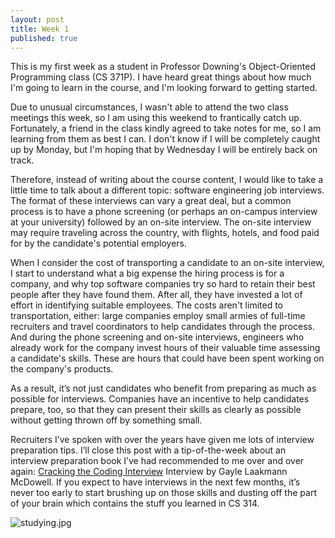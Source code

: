 ```yaml
---
layout: post
title: Week 1
published: true
---
```





This is my first week as a student in Professor Downing's Object-Oriented Programming class (CS 371P).  I have heard great things about how much I'm going to learn in the course, and I'm looking forward to getting started.

Due to unusual circumstances, I wasn't able to attend the two class meetings this week, so I am using this weekend to frantically catch up.  Fortunately, a friend in the class kindly agreed to take notes for me, so I am learning from them as best I can.  I don't know if I will be completely caught up by Monday, but I'm hoping that by Wednesday I will be entirely back on track.

Therefore, instead of writing about the course content, I would like to take a little time to talk about a different topic: software engineering job interviews.  The format of these interviews can vary a great deal, but a common process is to have a phone screening (or perhaps an on-campus interview at your university) followed by an on-site interview.  The on-site interview may require traveling across the country, with flights, hotels, and food paid for by the candidate's potential employers.

When I consider the cost of transporting a candidate to an on-site interview, I start to understand what a big expense the hiring process is for a company, and why top software companies try so hard to retain their best people after they have found them.  After all, they have invested a lot of effort in identifying suitable employees.  The costs aren't limited to transportation, either: large companies employ small armies of full-time recruiters and travel coordinators to help candidates through the process.  And during the phone screening and on-site interviews, engineers who already work for the company invest hours of their valuable time assessing a candidate's skills.  These are hours that could have been spent working on the company's products.

As a result, it’s not just candidates who benefit from preparing as much as possible for interviews.  Companies have an incentive to help candidates prepare, too, so that they can present their skills as clearly as possible without getting thrown off by something small.

Recruiters I’ve spoken with over the years have given me lots of interview preparation tips.  I’ll close this post with a tip-of-the-week about an interview preparation book I’ve had recommended to me over and over again: [Cracking the Coding Interview](http://www.barnesandnoble.com/w/cracking-the-coding-interview-5th-edition-gayle-laakmann-mcdowell/1111307918) Interview by Gayle Laakmann McDowell.  If you expect to have interviews in the next few months, it’s never too early to start brushing up on those skills and dusting off the part of your brain which contains the stuff you learned in CS 314.

![studying.jpg]({{site.baseurl}}/_posts/studying.jpg)
